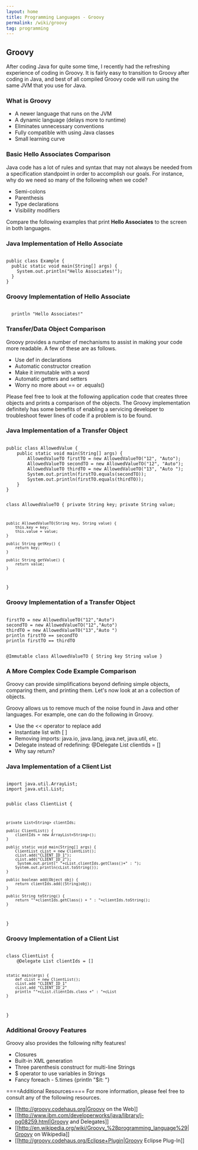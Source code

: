 ```yaml
---
layout: home
title: Programming Languages - Groovy
permalink: /wiki/groovy
tag: programming
---
```


## Groovy
After coding Java for quite some time, I recently had the refreshing experience of coding in Groovy.  It is fairly easy to transition to Groovy after coding in Java, and best of all compiled Groovy code will run using the same JVM that you use for Java.  

### What is Groovy
  * A newer language that runs on the JVM
  * A dynamic language (delays more to runtime)
  * Eliminates unnecessary conventions
  * Fully compatible with using Java classes
  * Small learning curve

### Basic Hello Associates Comparison
Java code has a lot of rules and syntax that may not always be needed from a specification standpoint in order to accomplish our goals.  For instance, why do we need so many of the following when we code?
  * Semi-colons
  * Parenthesis
  * Type declarations
  * Visibility modifiers

Compare the following examples that print **Hello Associates** to the screen in both languages.
### Java Implementation of Hello Associate
<code>
public class Example {
  public static void main(String[] args) {
	System.out.println("Hello Associates!");
  }
}
</code>

### Groovy Implementation of Hello Associate
<code>
  println "Hello Associates!"
</code>

### Transfer/Data Object Comparison
Groovy provides a number of mechanisms to assist in making your code more readable.  A few of these are as follows.
  * Use def in declarations
  * Automatic constructor creation
  * Make it immutable with a word
  * Automatic getters and setters
  * Worry no more about == or .equals()

Please feel free to look at the following application code that creates three objects and prints a comparison of the objects.  The Groovy implementation definitely has some benefits of enabling a servicing developer to troubleshoot fewer lines of code if a problem is to be found.

### Java Implementation of a Transfer Object
<code>
public class AllowedValue {
	public static void main(String[] args) {
		AllowedValueTO firstTO = new AllowedValueTO("12", "Auto");
		AllowedValueTO secondTO = new AllowedValueTO("12", "Auto");
		AllowedValueTO thirdTO = new AllowedValueTO("13", "Auto ");
		System.out.println(firstTO.equals(secondTO));
		System.out.println(firstTO.equals(thirdTO));
	}
}

class AllowedValueTO {
	private String key;
	private String value;

	public AllowedValueTO(String key, String value) {
		this.key = key;
		this.value = value;
	}

	public String getKey() {
		return key;
	}

	public String getValue() {
		return value;
	}
}
</code>

### Groovy Implementation of a Transfer Object
<code>
firstTO = new AllowedValueTO("12","Auto")
secondTO = new AllowedValueTO("12","Auto")
thirdTO = new AllowedValueTO("13","Auto ")
println firstTO == secondTO
println firstTO == thirdTO

@Immutable class AllowedValueTO {
	String key 
	String value
}
</code>

### A More Complex Code Example Comparison
Groovy can provide simplifications beyond defining simple objects, comparing them, and printing them.  Let's now look at an a collection of objects.

Groovy allows us to remove much of the noise found in Java and other languages.  For example, one can do the following in Groovy.
  * Use the << operator to replace add
  * Instantiate list with [ ]
  * Removing imports: java.io, java.lang, java.net, java.util, etc.
  * Delegate instead of redefining: @Delegate List clientIds = []
  * Why say return?

### Java Implementation of a Client List
<code>
import java.util.ArrayList;
import java.util.List;

public class ClientList {
	
	private List<String> clientIds;
	
	public ClientList() {
		clientIds = new ArrayList<String>();
	}
	
	public static void main(String[] args) {
		ClientList cList = new ClientList();
		cList.add("CLIENT_ID_1");
  		cList.add("CLIENT_ID_2");
         System.out.print(" "+cList.clientIds.getClass()+" : ");
		System.out.println(cList.toString());
	}
	
	public boolean add(Object obj) {
		return clientIds.add((String)obj);
	}
	
	public String toString() {
		return ""+clientIds.getClass() + " : "+clientIds.toString();
	}
}
</code>

### Groovy Implementation of a Client List
<code>
class ClientList {
	@Delegate List clientIds = []
	
	static main(args) {
		def cList = new ClientList();
		cList.add "CLIENT_ID_1"
		cList.add "CLIENT_ID_2"
		println ""+cList.clientIds.class +" : "+cList
	}
}
</code>

### Additional Groovy Features
Groovy also provides the following nifty features!
  * Closures
  * Built-in XML generation
  * Three parenthesis construct for multi-line Strings
  * $ operator to use variables in Strings
  * Fancy foreach - 5.times {println "$it: "}

====Additional Resources====
For more information, please feel free to consult any of the following resources.
  * [[http://groovy.codehaus.org|Groovy on the Web]]
  * [[http://www.ibm.com/developerworks/java/library/j-pg08259.html|Groovy and Delegates]]	
  * [[http://en.wikipedia.org/wiki/Groovy_%28programming_language%29|Groovy on Wikipedia]]	
  * [[http://groovy.codehaus.org/Eclipse+Plugin|Groovy Eclipse Plug-In]]			
		